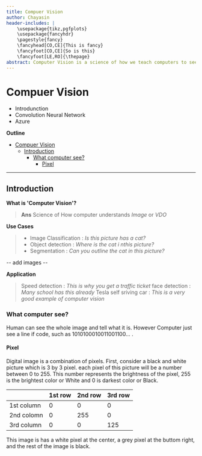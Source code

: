 ```yaml
---
title: Compuer Vision
author: Chayasin
header-includes: |
    \usepackage{tikz,pgfplots}
    \usepackage{fancyhdr}
    \pagestyle{fancy}
    \fancyhead[CO,CE]{This is fancy}
    \fancyfoot[CO,CE]{So is this}
    \fancyfoot[LE,RO]{\thepage}
abstract: Computer Vision is a science of how we teach computers to see images an video.
---
```


# Compuer Vision

- Introdunction
- Convolution Neural Network
- Azure

**Outline**

- [Compuer Vision](#compuer-vision)
  - [Introduction](#introduction)
    - [What computer see?](#what-computer-see)
      - [Pixel](#pixel)

---

## Introduction

**What is 'Computer Vision'?**

> **Ans** Science of How computer understands *Image* or *VDO*

**Use Cases**

> - Image Classification    : *Is this picture has a cat?*
> - Object detection        : *Where is the cat i nthis picture?*
> - Segmentation            : *Can you outline the cat in this picture?*

-- add images --

**Application**

> Speed detection           : *This is why you get a traffic ticket*
> face detection            : *Many school has this already*
> Tesla self sriving car    : *This is a very good example of computer vision*

### What computer see?

Human can see the whole image and tell what it is. However Computer just see a line if code, such as 1010100010011001100... .

#### Pixel

Digital image is a combination of pixels. First, consider a black and white picture which is 3 by 3 pixel. each pixel of this picture will be a number between 0 to 255. This number represents the brightness of the pixel, 255 is the brightest color or White and 0 is darkest color or Black.

<center>

|            | 1st row | 2nd row | 3rd row |
|------------|---------|---------|---------|
| 1st column | 0       | 0       | 0       |
| 2nd colomn | 0       | 255     | 0       |
| 3rd column | 0       | 0       | 125     |

</center>

This image is has a white pixel at the center, a grey pixel at the buttom right, and the rest of the image is black.


